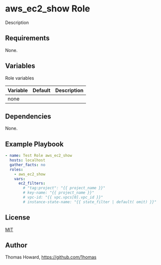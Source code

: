 # aws_ec2_show Role

Description

## Requirements

None.

## Variables

Role variables

| Variable | Default | Description |
| -------- | ------- | ----------- |
| none     |         |             |

## Dependencies

None.

## Example Playbook

```yaml
- name: Test Role aws_ec2_show
  hosts: localhost
  gather_facts: no
  roles:
    - aws_ec2_show
    vars:
      ec2_filters:
        # "tag:project": "{{ project_name }}"
        # key-name: "{{ project_name }}"
        # vpc-id: "{{ vpc.vpcs[0].vpc_id }}"
        # instance-state-name: "{{ state_filter | default( omit) }}"
```

## License

[MIT](https://mit-license.org/)

## Author

Thomas Howard, <https://github.com/1homas>
